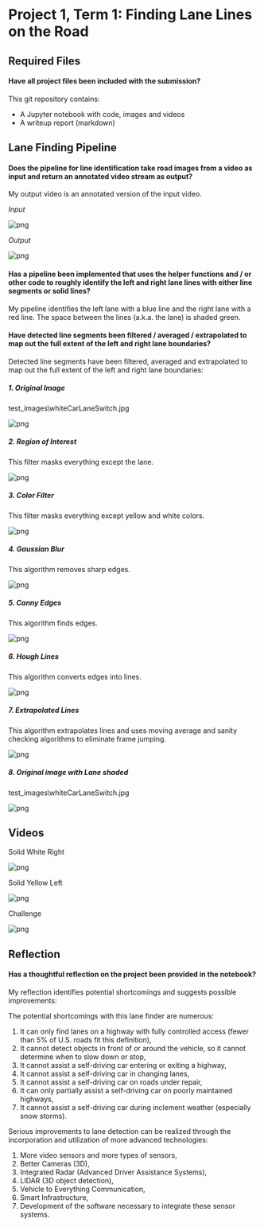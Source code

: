 ﻿Project 1, Term 1: Finding Lane Lines on the Road
=================================================

Required Files
--------------

#### Have all project files been included with the submission?

This git repository contains:
-   A Jupyter notebook with code, images and videos
-   A writeup report (markdown)

Lane Finding Pipeline
---------------------

#### Does the pipeline for line identification take road images from a video as input and return an annotated video stream as output?

My output video is an annotated version of the input video.

*Input*

![png](media/Original_Image.png)

*Output*

![png](media/Original_image_with_Lane_shaded.png)

#### Has a pipeline been implemented that uses the helper functions and / or other code to roughly identify the left and right lane lines with either line segments or solid lines?

My pipeline identifies the left lane with a blue line and the right lane with a
red line. The space between the lines (a.k.a. the lane) is shaded green.

#### Have detected line segments been filtered / averaged / extrapolated to map out the full extent of the left and right lane boundaries?

Detected line segments have been filtered, averaged and extrapolated to map out
the full extent of the left and right lane boundaries:

##### 1. Original Image

test_images\whiteCarLaneSwitch.jpg

![png](media/Original_Image.png)

##### 2. Region of Interest

This filter masks everything except the lane.

![png](media/Region_of_Interest.png)

##### 3. Color Filter

This filter masks everything except yellow and white colors.

![png](media/Color_Filter.png)

##### 4. Gaussian Blur

This algorithm removes sharp edges.

![png](media/Gaussian_Blur.png)

##### 5. Canny Edges
 This algorithm finds edges.

![png](media/Canny_Edges.png)

##### 6. Hough Lines

This algorithm converts edges into lines.

![png](media/Hough_Lines.png)

##### 7. Extrapolated Lines

This algorithm extrapolates lines and uses moving average and sanity checking algorithms to eliminate frame jumping.

![png](media/Extrapolated_Lines.png)

##### 8. Original image with Lane shaded

test_images\whiteCarLaneSwitch.jpg

![png](media/Original_image_with_Lane_shaded.png)

Videos
----------

Solid White Right

![png](media/solidWhiteRight.gif)

Solid Yellow Left

![png](media/solidYellowLeft.gif)

Challenge

![png](media/challenge.gif)

Reflection
----------

#### Has a thoughtful reflection on the project been provided in the notebook?

My reflection identifies potential shortcomings and suggests possible improvements:

The potential shortcomings with this lane finder are numerous:
1.  It can only find lanes on a highway with fully controlled access (fewer than
    5% of U.S. roads fit this definition),
2.  It cannot detect objects in front of or around the vehicle, so it cannot
    determine when to slow down or stop,
3.  It cannot assist a self-driving car entering or exiting a highway,
4.  It cannot assist a self-driving car in changing lanes,
5.  It cannot assist a self-driving car on roads under repair,
6.  It can only partially assist a self-driving car on poorly maintained
    highways,
7.  It cannot assist a self-driving car during inclement weather (especially
    snow storms).

Serious improvements to lane detection can be realized through the incorporation
and utilization of more advanced technologies:
1.  More video sensors and more types of sensors,
2.  Better Cameras (3D),
3.  Integrated Radar (Advanced Driver Assistance Systems),
4.  LIDAR (3D object detection),
5.  Vehicle to Everything Communication,
6.  Smart Infrastructure,
7.  Development of the software necessary to integrate these sensor systems.
